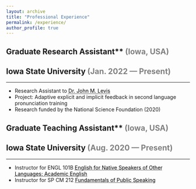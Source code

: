 ```yaml
---
layout: archive
title: "Professional Experience"
permalink: /experience/
author_profile: true
---
```


## Graduate Research Assistant** <span style="color:grey">(Iowa, USA)</span><br/>
## Iowa State University <span style="color:grey">(Jan. 2022 — Present)</span><br/>
-----------------------------------------------------------------------
+ Research Assistant to <a href="https://faculty.sites.iastate.edu/jlevis/" target="_blank" style="color: black; text-decoration: underline;text-decoration-style: dotted;">Dr. John M. Levis</a>
+ Project: Adaptive explicit and implicit feedback in second language pronunciation training
+ Research funded by the National Science Foundation (2020)


## Graduate Teaching Assistant** <span style="color:grey">(Iowa, USA)</span><br/>
## Iowa State University <span style="color:grey">(Aug. 2020 — Present)</span><br/>
-----------------------------------------------------------------------
+ Instructor for ENGL 101B <a href="https://apling.engl.iastate.edu/esl-courses/" target="_blank" style="color: black; text-decoration: underline;text-decoration-style: dotted;">English for Native Speakers of Other Languages: Academic English</a>
+ Instructor for SP CM 212 <a href="https://engl.iastate.edu/course-descriptions/" target="_blank" style="color: black; text-decoration: underline;text-decoration-style: dotted;">Fundamentals of Public Speaking</a>

